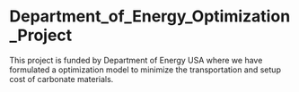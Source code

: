 # Department_of_Energy_Optimization_Project
This project is funded by Department of Energy USA where we have formulated a optimization model to minimize the transportation and setup cost of carbonate materials. 

